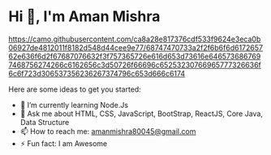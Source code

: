 ### <h1>Hi 👋, I'm Aman Mishra</h1>
https://camo.githubusercontent.com/ca8a28e817376cdf533f9624e3eca0b06927de4812011f8182d548d44cee9e77/68747470733a2f2f6b6f6d617265762e636f6d2f67687076632f3f757365726e616d653d73616e6465736867697468756274266c6162656c3d50726f66696c65253230766965777326636f6c6f723d306537356236267374796c653d666c6174
<!--
**aman-shown7008/aman-shown7008** is a ✨ _special_ ✨ repository because its `README.md` (this file) appears on your GitHub profile.
-->
Here are some ideas to get you started:
- 🌱 I’m currently learning Node.Js
- 💬 Ask me about HTML, CSS, JavaScript, BootStrap, ReactJS, Core Java, Data Structure
- 📫 How to reach me: amanmishra80045@gmail.com
- ⚡ Fun fact: I am Awesome

